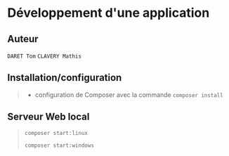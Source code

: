 # Développement d'une application 

## Auteur
`DARET Tom`
`CLAVERY Mathis`

## Installation/configuration
>- configuration de Composer avec la commande `composer install`  

## Serveur Web local
> `composer start:linux`
>
> `composer start:windows`  
